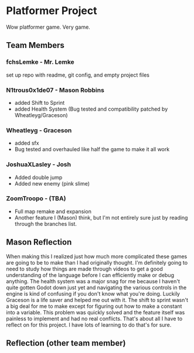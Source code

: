 # Platformer Project
Wow platformer game. Very game.


## Team Members
### fchsLemke - Mr. Lemke
set up repo with readme, git config, and empty project files
### N1trous0x1de07 - Mason Robbins
* added Shift to Sprint
* added Health System (Bug tested and compatibility patched by Wheatleyg/Graceson)
### Wheatleyg - Graceson
* added sfx
* Bug tested and overhauled like half the game to make it all work
### JoshuaXLasley - Josh
* Added double jump
* Added new enemy (pink slime)
### ZoomTroopo - (TBA)
* Full map remake and expansion
* Another feature I (Mason) think, but I'm not entirely sure just by reading through the branches list.



## Mason Reflection

When making this I realized just how much more complicated these games are going to be to make than I had originally thought. I'm definitely going to need to study how things are made through videos to get a good understanding of the language before I can efficiently make or debug anything.
The health system was a major snag for me because I haven't quite gotten Godot down just yet and navigating the various controls in the engine is kind of confusing if you don't know what you're doing. Luckily Graceson is a life saver and helped me out with it.
The shift to sprint wasn't a big deal for me to make except for figuring out how to make a constant into a variable. This problem was quickly solved and the feature itself was painless to implement and had no real conflicts.
That's about all I have to reflect on for this project. I have lots of learning to do that's for sure.

## Reflection (other team member)
